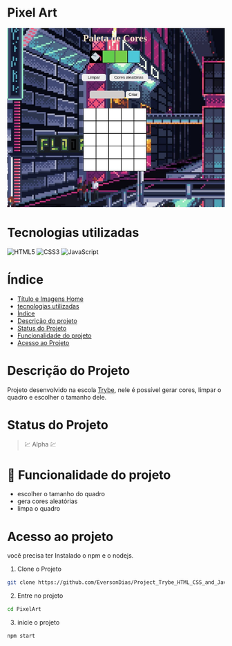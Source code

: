 # Pixel Art

![imagem do sonic em pixel art](readme/cardProject/main.png)

# Tecnologias utilizadas

![HTML5](https://img.shields.io/badge/html5-%23E34F26.svg?style=for-the-badge&logo=html5&logoColor=white)
![CSS3](https://img.shields.io/badge/css3-%231572B6.svg?style=for-the-badge&logo=css3&logoColor=white)
![JavaScript](https://img.shields.io/badge/javascript-%23323330.svg?style=for-the-badge&logo=javascript&logoColor=%23F7DF1E)

# Índice

* [Título e Imagens Home](#pixel-art)
* [tecnologias utilizadas](#tecnologias-utilizadas)
* [Índice](#índice)
* [Descrição do projeto](#descrição-do-projeto)
* [Status do Projeto](#status-do-projeto)
* [Funcionalidade do projeto](#🔨-funcionalidade-do-projeto)
* [Acesso ao Projeto](#acesso-ao-projeto)

# Descrição do Projeto

Projeto desenvolvido na escola [Trybe](https://www.betrybe.com/), nele é possível gerar cores, limpar o quadro e escolher o tamanho dele.

# Status do Projeto

> 💹 Alpha 💹

# 🔨 Funcionalidade do projeto

- escolher o tamanho do quadro
- gera cores aleatórias
- limpa o quadro

# Acesso ao projeto

você precisa ter Instalado o npm e o nodejs.

1. Clone o Projeto

```bash
git clone https://github.com/EversonDias/Project_Trybe_HTML_CSS_and_JavaScript_Pixel_Art.git PixelArt
```

2. Entre no projeto

```bash
cd PixelArt
```

3. inicie o projeto

```bash
npm start
```
